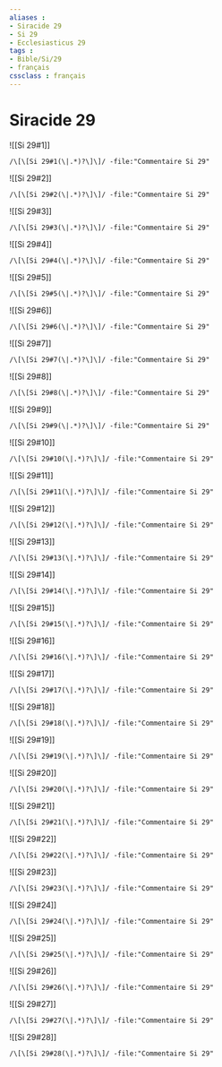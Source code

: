 ```yaml
---
aliases : 
- Siracide 29
- Si 29
- Ecclesiasticus 29
tags : 
- Bible/Si/29
- français
cssclass : français
---
```


# Siracide 29

![[Si 29#1]]

```query
/\[\[Si 29#1(\|.*)?\]\]/ -file:"Commentaire Si 29"
```

![[Si 29#2]]

```query
/\[\[Si 29#2(\|.*)?\]\]/ -file:"Commentaire Si 29"
```

![[Si 29#3]]

```query
/\[\[Si 29#3(\|.*)?\]\]/ -file:"Commentaire Si 29"
```

![[Si 29#4]]

```query
/\[\[Si 29#4(\|.*)?\]\]/ -file:"Commentaire Si 29"
```

![[Si 29#5]]

```query
/\[\[Si 29#5(\|.*)?\]\]/ -file:"Commentaire Si 29"
```

![[Si 29#6]]

```query
/\[\[Si 29#6(\|.*)?\]\]/ -file:"Commentaire Si 29"
```

![[Si 29#7]]

```query
/\[\[Si 29#7(\|.*)?\]\]/ -file:"Commentaire Si 29"
```

![[Si 29#8]]

```query
/\[\[Si 29#8(\|.*)?\]\]/ -file:"Commentaire Si 29"
```

![[Si 29#9]]

```query
/\[\[Si 29#9(\|.*)?\]\]/ -file:"Commentaire Si 29"
```

![[Si 29#10]]

```query
/\[\[Si 29#10(\|.*)?\]\]/ -file:"Commentaire Si 29"
```

![[Si 29#11]]

```query
/\[\[Si 29#11(\|.*)?\]\]/ -file:"Commentaire Si 29"
```

![[Si 29#12]]

```query
/\[\[Si 29#12(\|.*)?\]\]/ -file:"Commentaire Si 29"
```

![[Si 29#13]]

```query
/\[\[Si 29#13(\|.*)?\]\]/ -file:"Commentaire Si 29"
```

![[Si 29#14]]

```query
/\[\[Si 29#14(\|.*)?\]\]/ -file:"Commentaire Si 29"
```

![[Si 29#15]]

```query
/\[\[Si 29#15(\|.*)?\]\]/ -file:"Commentaire Si 29"
```

![[Si 29#16]]

```query
/\[\[Si 29#16(\|.*)?\]\]/ -file:"Commentaire Si 29"
```

![[Si 29#17]]

```query
/\[\[Si 29#17(\|.*)?\]\]/ -file:"Commentaire Si 29"
```

![[Si 29#18]]

```query
/\[\[Si 29#18(\|.*)?\]\]/ -file:"Commentaire Si 29"
```

![[Si 29#19]]

```query
/\[\[Si 29#19(\|.*)?\]\]/ -file:"Commentaire Si 29"
```

![[Si 29#20]]

```query
/\[\[Si 29#20(\|.*)?\]\]/ -file:"Commentaire Si 29"
```

![[Si 29#21]]

```query
/\[\[Si 29#21(\|.*)?\]\]/ -file:"Commentaire Si 29"
```

![[Si 29#22]]

```query
/\[\[Si 29#22(\|.*)?\]\]/ -file:"Commentaire Si 29"
```

![[Si 29#23]]

```query
/\[\[Si 29#23(\|.*)?\]\]/ -file:"Commentaire Si 29"
```

![[Si 29#24]]

```query
/\[\[Si 29#24(\|.*)?\]\]/ -file:"Commentaire Si 29"
```

![[Si 29#25]]

```query
/\[\[Si 29#25(\|.*)?\]\]/ -file:"Commentaire Si 29"
```

![[Si 29#26]]

```query
/\[\[Si 29#26(\|.*)?\]\]/ -file:"Commentaire Si 29"
```

![[Si 29#27]]

```query
/\[\[Si 29#27(\|.*)?\]\]/ -file:"Commentaire Si 29"
```

![[Si 29#28]]

```query
/\[\[Si 29#28(\|.*)?\]\]/ -file:"Commentaire Si 29"
```

